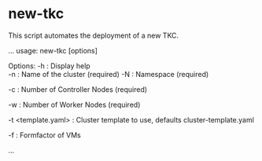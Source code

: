 # new-tkc
This script automates the deployment of a new TKC.

...
usage: new-tkc [options]

Options:
  -h                  : Display help<br />
  -n <ClusterName>    : Name of the cluster (required)
  -N <namespace>      : Namespace (required)

  -c <CPNodes>        : Number of Controller Nodes (required)

  -w <WNodes>         : Number of Worker Nodes (required)

  -t <template.yaml>  : Cluster template to use, defaults cluster-template.yaml

  -f <formfactor>     : Formfactor of VMs

...

